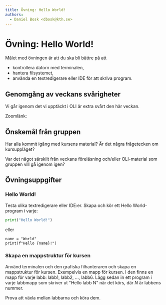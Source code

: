 ```yaml
---
title: Övning: Hello World!
authors:
  - Daniel Bosk <dbosk@kth.se>
---
```

# Övning: Hello World!

Målet med övningen är att du ska bli bättre på att

  - kontrollera datorn med terminalen,
  - hantera filsystemet,
  - använda en textredigerare eller IDE för att skriva program.

## Genomgång av veckans svårigheter

Vi går igenom det vi upptäckt i OLI är extra svårt den här veckan.

Zoomlänk: 

## Önskemål från gruppen

Har alla kommit igång med kursens material? Är det några frågetecken om kursuppläget?

Var det något särskilt från veckans föreläsning och/eller OLI-material som gruppen vill gå igenom igen?

## Övningsuppgifter

### Hello World!

Testa olika textredigerare eller IDE:er. Skapa och kör ett Hello World-program 
i varje:
```python
print("Hello World!")
```
eller
```
name = "World"
print(f"Hello {name}!")
```

### Skapa en mappstruktur för kursen

Använd terminalen och den grafiska filhanteraren och skapa en mappstruktur för 
kursen. Exempelvis en mapp för kursen. I den finns en mapp för varje labb: 
labb1, labb2, ..., labb6. Lägg sedan in ett program i varje labbmapp som 
skriver ut "Hello labb N" när det körs, där $N$ är labbens nummer.

Prova att växla mellan labbarna och köra dem.
